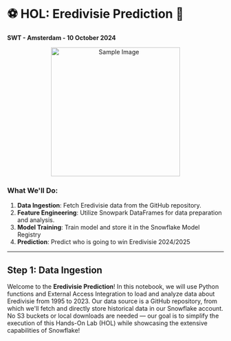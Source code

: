 # ⚽ **HOL: Eredivisie Prediction** 🥇

**SWT - Amsterdam - 10 October 2024**
<p align="center">
  <img src="https://upload.wikimedia.org/wikipedia/commons/thumb/0/0f/Eredivisie_nieuw_logo_2017-.svg/640px-Eredivisie_nieuw_logo_2017-.svg.png" alt="Sample Image" width="300" />
</p>

### What We'll Do:
1. **Data Ingestion**: Fetch Eredivisie data from the GitHub repository.
2. **Feature Engineering**: Utilize Snowpark DataFrames for data preparation and analysis.
3. **Model Training**: Train model and store it in the Snowflake Model Registry
4. **Prediction**: Predict who is going to win Eredivisie 2024/2025

---
## Step 1: Data Ingestion

Welcome to the **Eredivisie Prediction**! In this notebook, we will use Python functions and External Access Integration to load and analyze data about Eredivisie from 1995 to 2023. Our data source is a GitHub repository, from which we'll fetch and directly store historical data in our Snowflake account. No S3 buckets or local downloads are needed — our goal is to simplify the execution of this Hands-On Lab (HOL) while showcasing the extensive capabilities of Snowflake!


